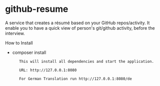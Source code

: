 # github-resume

A service that creates a résumé based on your GitHub repos/activity.
It enable you to have a quick view of person's git/github activity, before the interview.

How to Install

-   composer install
           
           This will install all dependencies and start the application.
           
           URL: http://127.0.0.1:8080
           
           For German Translation run http://127.0.0.1:8080/de
           

